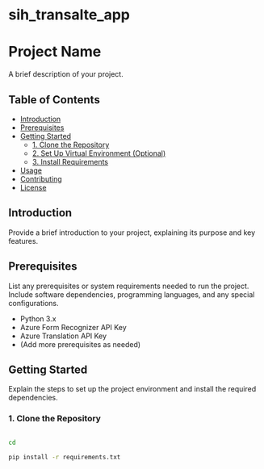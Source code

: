 # sih_transalte_app

# Project Name

A brief description of your project.

## Table of Contents

- [Introduction](#introduction)
- [Prerequisites](#prerequisites)
- [Getting Started](#getting-started)
  - [1. Clone the Repository](#1-clone-the-repository)
  - [2. Set Up Virtual Environment (Optional)](#2-set-up-virtual-environment-optional)
  - [3. Install Requirements](#3-install-requirements)
- [Usage](#usage)
- [Contributing](#contributing)
- [License](#license)

## Introduction

Provide a brief introduction to your project, explaining its purpose and key features.

## Prerequisites

List any prerequisites or system requirements needed to run the project. Include software dependencies, programming languages, and any special configurations.

- Python 3.x
- Azure Form Recognizer API Key
- Azure Translation API Key
- (Add more prerequisites as needed)

## Getting Started

Explain the steps to set up the project environment and install the required dependencies.

### 1. Clone the Repository

```bash

cd 

pip install -r requirements.txt

